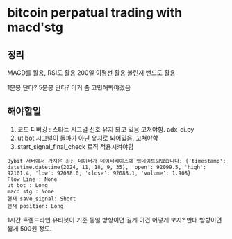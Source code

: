 # bitcoin perpatual trading with macd'stg


## 정리

MACD를 활용, RSI도 활용
200일 이평선 활용
볼린저 밴드도 활용

1분봉 단타? 5분봉 단타? 이거 좀 고민해봐야겠음


## 해야할일

1. 코드 디버깅 : 스타트 시그널 신호 유지 되고 있음 고쳐야함. adx_di.py
2. ut bot 시그널이 돌파가 아닌 유지로 되어있음. 고쳐야함
3. start_signal_final_check 로직 적용시켜야함
```
Bybit 서버에서 가져온 최신 데이터가 데이터베이스에 업데이트되었습니다: {'timestamp': datetime.datetime(2024, 11, 18, 9, 35), 'open': 92099.5, 'high': 92101.4, 'low': 92088.0, 'close': 92088.1, 'volume': 1.908}
Flow Line : None
ut bot : Long
macd stg : None
현재 save_signal: Short
현재 position: Long
```

1시간 트렌드라인 유티봇이 기준
동일 방향이면 길게 이건 어떻게 보지?
반대 방향이면 짧게 500원 정도.